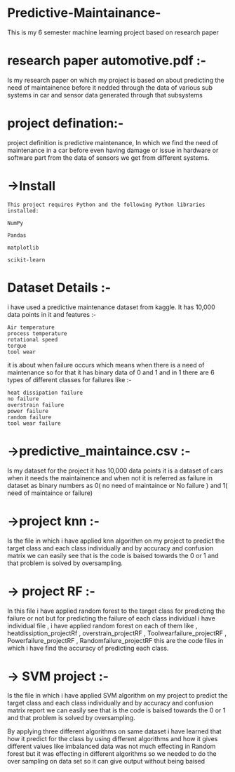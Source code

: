 # Predictive-Maintainance-
This is my 6 semester machine learning project based on research paper

# research paper automotive.pdf :- 
  Is my research paper on which my project is based on about predicting the need of maintainence before it nedded through the 
  data of various sub systems in car and sensor data generated through that subsystems  


# project defination:-
project definition is predictive maintenance, In which we find the need of maintenance in a car before even having damage or 
issue in hardware or software part from the data of sensors we get from different systems.


# ->Install


    This project requires Python and the following Python libraries installed:

    NumPy

    Pandas

    matplotlib

    scikit-learn
    
# Dataset Details :-

 i have used a predictive maintenance dataset from kaggle. It has 10,000 data points in it and  features :-

	Air temperature
	process temperature 
	rotational speed  
	torque  
	tool wear 

 it is about when failure occurs which means when there is a need of maintenance so for that it has binary data of 0 and 1 and in 1 there are 6 types of different classes for failures like :-

	heat dissipation failure
 	no failure 
 	overstrain failure 
 	power failure 
 	random failure 
 	tool wear failure 
  
  
# ->predictive_maintaince.csv :- 
Is my dataset for the project it has 10,000 data points it is a dataset of cars when it needs the maintainence 
and when not it is referred as failure in dataset as binary numbers as 0( no need of maintaince or No failure ) 
and 1( need of maintaince or failure)

# ->project knn :- 
Is the file in which i have applied knn algorithm on my project to predict the target class and each class individually and by accuracy and 
confusion matrix we can easily see that is the code is baised towards the 0 or 1 and that problem is solved by oversampling.  	

# -> project RF :- 
In this file i have applied random forest to the target class for predicting the failure or not but for predicting the failure of each class 
individual i have individual file ,  i have applied random forest on each of them like , heatdissiption_projectRf , overstrain_projectRF ,
Toolwearfailure_projectRF , Powerfailure_projectRF , Randomfailure_projectRF this are the code files in which i have find the accuracy of 
predicting each class. 

# -> SVM project :- 
Is the file in which i have applied SVM algorithm on my project to predict the target class and each class individually and by accuracy and 
confusion matrix report we can easily see that is the code is baised towards the 0 or 1 and that problem is solved by oversampling. 

By applying three different algorithms on same dataset i have learned that how it predict for the class by using different algorithms and how it gives different values like imbalanced data
was not much effecting in Random forest but it was effecting in different algorithms so we needed to do the over sampling on data set so it can give output without being baised 
  
